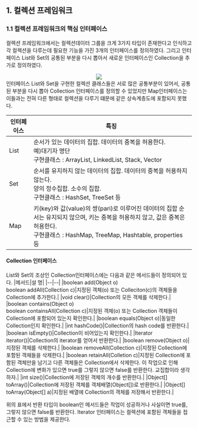 ## 1. 컬렉션 프레임워크
### 1.1 컬렉션 프레임워크의 핵심 인터페이스
컬렉션 프레임워크에서는 컬렉션데이터 그룹을 크게 3가지 타입이 존재한다고 인식하고 각 컬렉션을 다루는데 필요한 기능을 가진 3개의 인터페이스를 정의하였다. 그리고 인터페이스 List와 Set의 공통된 부분을 다시 뽑아서 새로운 인터페이스인 Collection을 추가로 정의하였다.
<div align="center">
<img src="https://user-images.githubusercontent.com/63405904/144552104-6d0d4ba5-92c9-464a-8e14-3580a0972f6c.png">
</div>
인터페이스 List와 Set을 구현한 컬렉션 클래스들은 서로 많은 공통부분이 있어서, 공통된 부분을 다시 뽑아 Collection 인터페이스를 정의할 수 있었지만 Map인터페이스는 이들과는 전혀 다른 형태로 컬렉션을 다루기 떄문에 같은 상속계층도에 포함되지 못했다.


|인터페이스|특징|
|--|--|
|List|순서가 있는 데이터의 집합. 데이터의 중복을 허용한다. </br> 예)대기자 명단 </br> 구현클래스 : ArrayList, LinkedList, Stack, Vector|
|Set|순서를 유지하지 않는 데이터의 집합. 데이터의 중복을 허용하지 않는다. </br>양의 정수집합. 소수의 집합. </br> 구현클래스 : HashSet, TreeSet 등|
|Map|키(key)와 값(value)의 쌍(pari)로 이루어진 데이터의 집합 순서는 유지되지 않으며, 키는 중복을 허용하지 않고, 값은 중복은 허용한다. </br> 구현클래스 : HashMap, TreeMap, Hashtable, properties 등|

#### Collection 인터페이스
List와 Set의 조상인 Collection인터페이스에는 다음과 같은 메서드들이 정의되어 있다.
|메서드|설 명|
|--|--|
|boolean add(Object o) </br> boolean addAll(Collection c)|지정된 객체(o) 또는 Colleciton(c)의 객체들을 Collection에 추가한다.|
|void clear()|Collection의 모든 객체를 삭제한다.|
|boolean contains(Object o) </br> boolean containsAll(Collection c)|지정된 객체(o) 또는 Collection 객체들이 Collection에 포함되어 있는지 확인한다.|
|boolean equals(Object o)|동일한 Collection인지 확인한다.|
|int hashCode()|Collection의 hash code를 반환한다.|
|boolean isEmpty()|Collection이 비어있는지 확인한다.|
|Iterator iterator()|Collection의 iterator를 얻어서 반환한다.|
|boolean remove(Object o)|지정된 객체를 삭제한다.|
|boolean removeAll(Collection c)|지정된 Collection에 포함된 객체들을 삭제한다.|
|boolean retainAll(Colletion c)|지정된 Collection에 포함된 객체만을 남기고 다른 객체들은 Collection에서 삭제한다. 이 작업으로 인해 Collection에 변화가 있으면 true를 그렇지 않으면 false를 반환한다. 교집합이라 생각하자.|
|int size()|Collection에 저장된 객체의 개수를 반환한다.|
|Object[] toArray()|Collection에 저장된 객체를 객체배열(Object[])로 반환한다.|
|Object[] toArray(Object[] a)|지정된 배열에 Collection의 객체를 저장해서 반환한다.|

위의 표에서 반환 타입이 boolean인 메서드들은 작업이 성공하거나 사실이면 true를, 그렇지 않으면 false를 반환한다.
Iterator 인터페이스는 컬렉션에 포함된 객체들을 접근할 수 있는 방법을 제공한다.